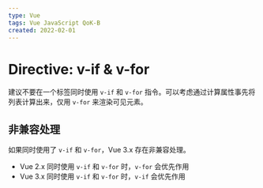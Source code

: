 ```yaml
---
type: Vue
tags: Vue JavaScript QoK-B
created: 2022-02-01
---
```


# Directive: v-if & v-for

建议不要在一个标签同时使用 `v-if` 和 `v-for` 指令。可以考虑通过计算属性事先将列表计算出来，仅用 `v-for` 来渲染可见元素。

## 非兼容处理

如果同时使用了 `v-if` 和 `v-for`，Vue 3.x 存在非兼容处理。

- Vue 2.x 同时使用 `v-if` 和 `v-for` 时，`v-for` 会优先作用
- Vue 3.x 同时使用 `v-if` 和 `v-for` 时，`v-if` 会优先作用
